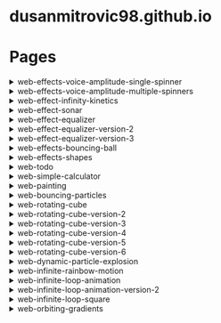 # dusanmitrovic98.github.io

# Pages

<!--

<details>
<summary>grey-flow</summary>

[link](https://dusanmitrovic98.github.io/grey-flow)
-->
<!-- Description of the grey-flow project. -->
<!--
</details>

-->

<details>

<summary>web-effects-voice-amplitude-single-spinner</summary>
  
  [link](https://dusanmitrovic98.github.io/web-effects-voice-amplitude-single-spinner)
  
<!-- Description of the web-effects-voice-amplitude-single-spinner project. -->

</details>

<details>
  
<summary>web-effects-voice-amplitude-multiple-spinners</summary>
  
  [link](https://dusanmitrovic98.github.io/web-effects-voice-amplitude-multiple-spinners)
  
<!-- Description of the web-effects-voice-amplitude-multiple-spinners project. -->
  
</details>

<details>
  
<summary>web-effect-infinity-kinetics</summary>
  
  [link](https://dusanmitrovic98.github.io/web-effect-infinity-kinetics) 
  
<!-- Description of the web-effects-voice-amplitude-multiple-spinners project. -->
  
</details>

<details>
<summary>web-effect-sonar</summary>

[link](https://dusanmitrovic98.github.io/web-effect-sonar)

<!-- Description of the web-effect-sonar project. -->

</details>

<details>
<summary>web-effect-equalizer</summary>

[link](https://dusanmitrovic98.github.io/web-effect-equalizer)

<!-- Description of the web-effect-equalizer project. -->

</details>

<details>
<summary>web-effect-equalizer-version-2</summary>

[link](https://dusanmitrovic98.github.io/web-effect-equalizer-version-2)

<!-- Description of the web-effect-equalizer-version-2 project. -->

</details>

<details>
  
<summary>web-effect-equalizer-version-3</summary>

[link](https://dusanmitrovic98.github.io/web-effect-equalizer-version-3)

<!-- Description of the web-effect-equalizer-version-3 project. -->

</details>

<details>
  
<summary>web-effects-bouncing-ball</summary>

[link](https://dusanmitrovic98.github.io/web-effects-bouncing-ball)

<!-- Description of the web-effects-bouncing-ball project. -->

</details>

<details>
  
<summary>web-effects-shapes</summary>

[link](https://dusanmitrovic98.github.io/web-effects-shapes)

<!-- Description of the web-effects-shapes project. -->

</details>

<details>
  
<summary>web-todo</summary>

[link](https://dusanmitrovic98.github.io/web-todo)

<!-- Description of the web-todo project. -->

</details>

<details>
  
<summary>web-simple-calculator</summary>

[link](https://dusanmitrovic98.github.io/web-simple-calculator)

<!-- Description of the web-simple-calculator project. -->

</details>

<details>
  
<summary>web-painting</summary>

[link](https://dusanmitrovic98.github.io/web-painting)

<!-- Description of the web-spainting project. -->

</details>

<details>
  
<summary>web-bouncing-particles</summary>

[link](https://dusanmitrovic98.github.io/web-bouncing-particles)

<!-- Description of the web-bouncing-particles project. -->

</details>

<details>
  
<summary>web-rotating-cube</summary>

[link](https://dusanmitrovic98.github.io/web-rotating-cube)

<!-- Description of the web-rotating-cube project. -->

</details>

<details>
  
<summary>web-rotating-cube-version-2</summary>

[link](https://dusanmitrovic98.github.io/web-rotating-cube-version-2)

<!-- Description of the web-rotating-cube-version-2 project. -->

</details>

<details>
  
<summary>web-rotating-cube-version-3</summary>

[link](https://dusanmitrovic98.github.io/web-rotating-cube-version-3)

<!-- Description of the web-rotating-cube-version-3 project. -->

</details>

<details>
  
<summary>web-rotating-cube-version-4</summary>

[link](https://dusanmitrovic98.github.io/web-rotating-cube-version-4)

<!-- Description of the web-rotating-cube-version-4 project. -->

</details>

<details>
  
<summary>web-rotating-cube-version-5</summary>

[link](https://dusanmitrovic98.github.io/web-rotating-cube-version-5)

<!-- Description of the web-rotating-cube-version-5 project. -->

</details>

<details>
  
<summary>web-rotating-cube-version-6</summary>

[link](https://dusanmitrovic98.github.io/web-rotating-cube-version-6)

<!-- Description of the web-rotating-cube-version-6 project. -->

</details>

<details>
  
<summary>web-dynamic-particle-explosion</summary>

[link](https://dusanmitrovic98.github.io/web-dynamic-particle-explosion)

<!-- Description of the web-dynamic-particle-explosion project. -->

</details>

<details>
  
<summary>web-infinite-rainbow-motion</summary>

[link](https://dusanmitrovic98.github.io/web-infinite-rainbow-motion)

<!-- Description of the web-infinite-rainbow-motion project. -->

</details>

<details>
  
<summary>web-infinite-loop-animation</summary>

[link](https://dusanmitrovic98.github.io/web-infinite-loop-animation)

<!-- Description of the web-infinite-loop-animation project. -->

</details>

<details>
  
<summary>web-infinite-loop-animation-version-2</summary>

[link](https://dusanmitrovic98.github.io/web-infinite-loop-animation-version-2)

<!-- Description of the web-infinite-loop-animation-version-2 project. -->

</details>

<details>
  
<summary>web-infinite-loop-square</summary>

[link](https://dusanmitrovic98.github.io/web-infinite-loop-square)

<!-- Description of the web-infinite-loop-square project. -->

</details>

<details>
  
<summary>web-orbiting-gradients</summary>

[link](https://dusanmitrovic98.github.io/web-orbiting-gradients)

<!-- Description of the web-infinite-loop-square project. -->

</details>
